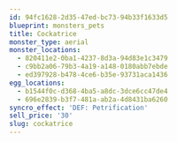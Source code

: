 ```yaml
---
id: 94fc1628-2d35-47ed-bc73-94b33f1633d5
blueprint: monsters_pets
title: Cockatrice
monster_type: aerial
monster_locations:
  - 820411e2-0ba1-4237-8d3a-94d83e1c3479
  - c9bb2a06-79b3-4a19-a148-0180abb7ebde
  - ed397928-b478-4ce6-b35e-93731aca1436
egg_locations:
  - b1544f0c-d368-4ba5-a8dc-3dce6cc47de4
  - 696e2839-b3f7-481a-ab2a-4d8431ba6260
syncro_effect: 'DEF: Petrification'
sell_price: '30'
slug: cockatrice
---
```

